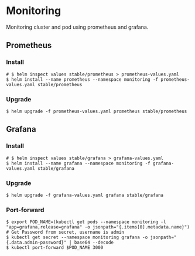 # Monitoring

Monitoring cluster and pod using prometheus and grafana.

## Prometheus

### Install

```
# $ helm inspect values stable/prometheus > prometheus-values.yaml
$ helm install --name prometheus --namespace monitoring -f prometheus-values.yaml stable/prometheus
```

### Upgrade

```
$ helm upgrade -f prometheus-values.yaml prometheus stable/prometheus
```

## Grafana

### Install

```
# $ helm inspect values stable/grafana > grafana-values.yaml
$ helm install --name grafana --namespace monitoring -f grafana-values.yaml stable/grafana
```

### Upgrade

```
$ helm upgrade -f grafana-values.yaml grafana stable/grafana
```

### Port-forward

```
$ export POD_NAME=(kubectl get pods --namespace monitoring -l "app=grafana,release=grafana" -o jsonpath="{.items[0].metadata.name}")
# Get Password from secret, username is admin
$ kubectl get secret --namespace monitoring grafana -o jsonpath="{.data.admin-password}" | base64 --decode
$ kubectl port-forward $POD_NAME 3000
```
